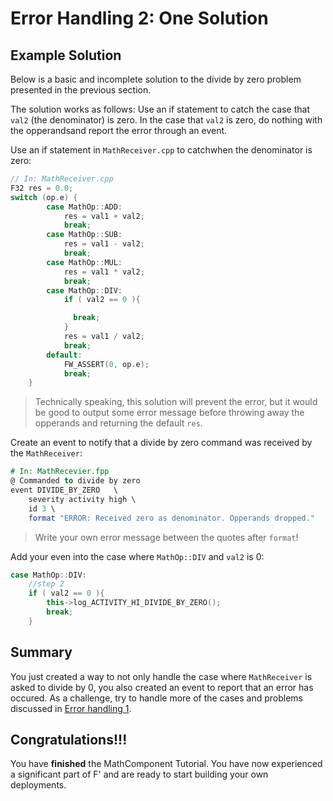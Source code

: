 # Error Handling 2: One Solution

## Example Solution

Below is a basic and incomplete solution to the divide by zero problem presented in the previous section.

The solution works as follows: Use an if statement to catch the case that `val2` (the denominator) is zero.
In the case that `val2` is zero, do nothing with the opperandsand report the error through an event.

Use an if statement in `MathReceiver.cpp` to catchwhen the denominator is zero:

```cpp
// In: MathReceiver.cpp
F32 res = 0.0;
switch (op.e) {
        case MathOp::ADD:
            res = val1 + val2;
            break;
        case MathOp::SUB:
            res = val1 - val2;
            break;
        case MathOp::MUL:
            res = val1 * val2;
            break;
        case MathOp::DIV:
            if ( val2 == 0 ){

              break;
            }
            res = val1 / val2;
            break;
        default:
            FW_ASSERT(0, op.e);
            break;
    }
```
> Technically speaking, this solution will prevent the error, but it would be good to output some error message before throwing away the opperands and returning the default `res`.

Create an event to notify that a divide by zero command  was received by the `MathReceiver`:

```fpp
# In: MathRecevier.fpp
@ Commanded to divide by zero
event DIVIDE_BY_ZERO   \
    severity activity high \
    id 3 \
    format "ERROR: Received zero as denominator. Opperands dropped."
```
> Write your own error message between the quotes after `format`!

Add your even into the case where `MathOp::DIV` and `val2` is 0:

```cpp
case MathOp::DIV:
    //step 2
    if ( val2 == 0 ){
        this->log_ACTIVITY_HI_DIVIDE_BY_ZERO();
        break;
    }
```

## Summary
You just created a way to not only handle the case where  `MathReceiver` is asked to divide by 0, you also created  an event to report that an error has occured. As a challenge,  try to handle more of the cases and problems discussed in [Error handling 1](./error-handling-1.md).

## Congratulations!!!

You have **finished** the MathComponent Tutorial.
You have now experienced a significant part of F' and are ready to start building your own deployments.
